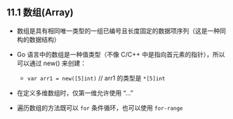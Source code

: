 ## 11.1 数组(Array)
* 数组是具有相同唯一类型的一组已编号且长度固定的数据项序列（这是一种同构的数据结构）

* Go 语言中的数组是一种值类型（不像 C/C++ 中是指向首元素的指针），所以可以通过 new() 来创建：
    * `var arr1 = new([5]int)` // arr1 的类型是 `*[5]int`

* 在定义多维数组时，仅第一维允许使用 “…”

* 遍历数组的方法既可以 `for` 条件循环，也可以使用 `for-range`
